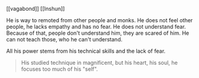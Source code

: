[[vagabond]] [[Inshun]]

He is way to remoted from other people and monks. He does not feel other people, he lacks empathy and has no fear. He does not understand fear. Because of that, people don't understand him, they are scared of him. He can not teach those, who he can't understand. 

All his power stems from his technical skills and the lack of fear.

> His studied technique in magnificent, but his heart, his soul, he focuses too much of his "self".